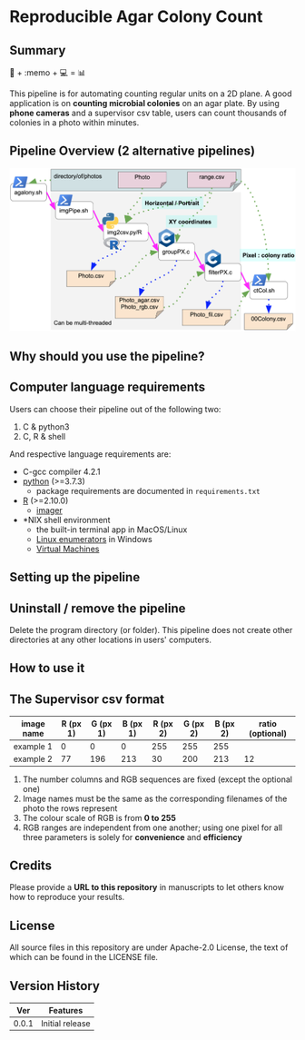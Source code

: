 # Reproducible Agar Colony Count

## Summary

:iphone: + :memo + :computer: = :bar_chart:  

This pipeline is for automating counting regular units on a 2D plane.  A good application is on **counting microbial colonies** on an agar plate.  By using **phone cameras** and a supervisor csv table, users can count thousands of colonies in a photo within minutes.

## Pipeline Overview (2 alternative pipelines)
![pipeline](/img/pipeline.png)

## Why should you use the pipeline?

## Computer language requirements
Users can choose their pipeline out of the following two:
1. C & python3
0. C, R & shell

And respective language requirements are:
- C-gcc compiler 4.2.1
- [python](https://www.python.org/) (>=3.7.3)
    - package requirements are documented in `requirements.txt`
- [R](https://www.r-project.org/) (>=2.10.0)
    - [imager](https://www.rdocumentation.org/packages/imager/versions/0.42.3)
- *NIX shell environment
    - the built-in terminal app in MacOS/Linux
    - [Linux enumerators](https://www.ubuntupit.com/best-linux-emulators-for-windows-system/) in Windows
    - [Virtual Machines](https://www.digitaltrends.com/computing/best-virtual-machines/)

## Setting up the pipeline

## Uninstall / remove the pipeline
Delete the program directory (or folder).  This pipeline does not create other directories at any other locations in users' computers.

## How to use it

## The Supervisor csv format
image name | R (px 1) | G (px 1) | B (px 1) | R (px 2) | G (px 2) | B (px 2) | ratio (optional)
--- | --- | --- | --- | --- | --- | --- | ---
example 1 | 0 | 0 | 0 | 255 | 255 | 255 |
example 2 | 77 | 196 | 213 | 30 | 200 | 213 | 12
1. The number columns and RGB sequences are fixed (except the optional one)
0. Image names must be the same as the corresponding filenames of the photo the rows represent
0. The colour scale of RGB is from **0 to 255**
0. RGB ranges are independent from one another; using one pixel for all three parameters is solely for **convenience** and **efficiency**

## Credits
Please provide a **URL to this repository** in manuscripts to let others know how to reproduce your results.

## License
All source files in this repository are under Apache-2.0 License, the text of which can be found in the LICENSE file.

## Version History
Ver | Features
--- | ---
0.0.1 | Initial release
